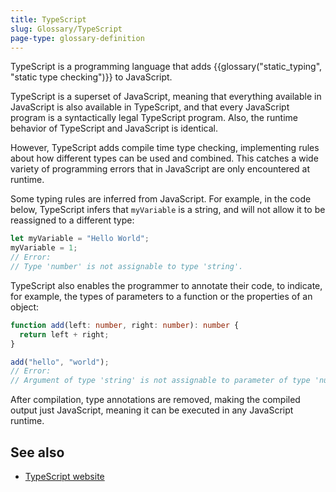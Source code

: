 ```yaml
---
title: TypeScript
slug: Glossary/TypeScript
page-type: glossary-definition
---
```




TypeScript is a programming language that adds {{glossary("static_typing", "static type checking")}} to JavaScript.

TypeScript is a superset of JavaScript, meaning that everything available in JavaScript is also available in TypeScript, and that every JavaScript program is a syntactically legal TypeScript program. Also, the runtime behavior of TypeScript and JavaScript is identical.

However, TypeScript adds compile time type checking, implementing rules about how different types can be used and combined. This catches a wide variety of programming errors that in JavaScript are only encountered at runtime.

Some typing rules are inferred from JavaScript. For example, in the code below, TypeScript infers that `myVariable` is a string, and will not allow it to be reassigned to a different type:

```js
let myVariable = "Hello World";
myVariable = 1;
// Error:
// Type 'number' is not assignable to type 'string'.
```

TypeScript also enables the programmer to annotate their code, to indicate, for example, the types of parameters to a function or the properties of an object:

```ts
function add(left: number, right: number): number {
  return left + right;
}

add("hello", "world");
// Error:
// Argument of type 'string' is not assignable to parameter of type 'number'.
```

After compilation, type annotations are removed, making the compiled output just JavaScript, meaning it can be executed in any JavaScript runtime.

## See also

- [TypeScript website](https://www.typescriptlang.org/)
